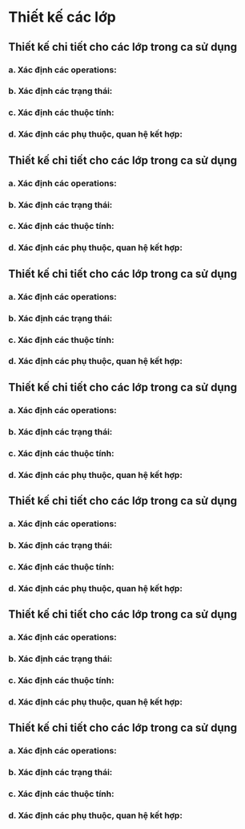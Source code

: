 # Thiết kế các lớp 
## Thiết kế chi tiết cho các lớp trong ca sử dụng 
### a. Xác định các operations: 
### b. Xác định các trạng thái: 
### c. Xác định các thuộc tính:
### d. Xác định các phụ thuộc, quan hệ kết hợp:
## Thiết kế chi tiết cho các lớp trong ca sử dụng 
### a. Xác định các operations: 
### b. Xác định các trạng thái: 
### c. Xác định các thuộc tính:
### d. Xác định các phụ thuộc, quan hệ kết hợp:
## Thiết kế chi tiết cho các lớp trong ca sử dụng 
### a. Xác định các operations: 
### b. Xác định các trạng thái: 
### c. Xác định các thuộc tính:
### d. Xác định các phụ thuộc, quan hệ kết hợp:
## Thiết kế chi tiết cho các lớp trong ca sử dụng 
### a. Xác định các operations: 
### b. Xác định các trạng thái: 
### c. Xác định các thuộc tính:
### d. Xác định các phụ thuộc, quan hệ kết hợp:
## Thiết kế chi tiết cho các lớp trong ca sử dụng 
### a. Xác định các operations: 
### b. Xác định các trạng thái: 
### c. Xác định các thuộc tính:
### d. Xác định các phụ thuộc, quan hệ kết hợp:
## Thiết kế chi tiết cho các lớp trong ca sử dụng 
### a. Xác định các operations: 
### b. Xác định các trạng thái: 
### c. Xác định các thuộc tính:
### d. Xác định các phụ thuộc, quan hệ kết hợp:
## Thiết kế chi tiết cho các lớp trong ca sử dụng 
### a. Xác định các operations: 
### b. Xác định các trạng thái: 
### c. Xác định các thuộc tính:
### d. Xác định các phụ thuộc, quan hệ kết hợp:
